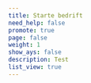 ```yaml
---
title: Starte bedrift
need_help: false
promote: true
page: false
weight: 1
show_ays: false
description: Test
list_view: true
---
```

